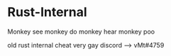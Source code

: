 # Rust-Internal
Monkey see monkey do monkey hear monkey poo


old rust internal cheat very gay discord --> vMt#4759
